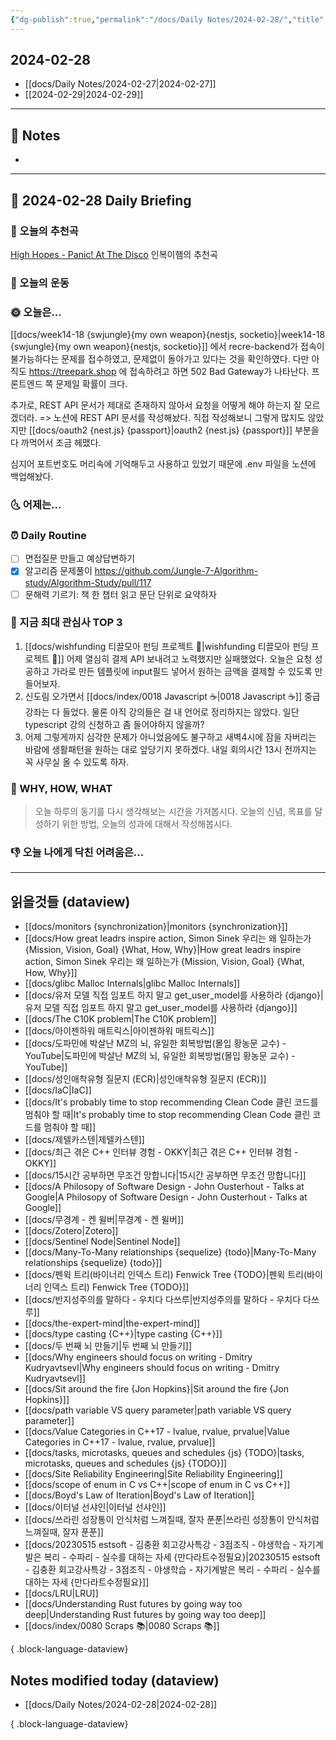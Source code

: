 ```yaml
---
{"dg-publish":true,"permalink":"/docs/Daily Notes/2024-02-28/","title":"2024-02-28","tags":[" DailyNote "]}
---
```



## 2024-02-28

- [[docs/Daily Notes/2024-02-27\|2024-02-27]] 
- [[2024-02-29\|2024-02-29]]

---

## 📝 Notes

- 


---

## 📅 2024-02-28 Daily Briefing

### 🎵 오늘의 추천곡

[High Hopes - Panic! At The Disco](https://youtu.be/1eb-AK3WS6Y) 인복이햄의 추천곡

### 🏃 오늘의 운동

### 🌞 오늘은...

[[docs/week14-18 {swjungle}{my own weapon}{nestjs, socketio}\|week14-18 {swjungle}{my own weapon}{nestjs, socketio}]] 에서 recre-backend가 접속이 불가능하다는 문제를 접수하였고, 문제없이 돌아가고 있다는 것을 확인하였다. 다만 아직도 <https://treepark.shop> 에 접속하려고 하면 502 Bad Gateway가 나타난다. 프론트엔드 쪽 문제일 확률이 크다. 

추가로, REST API 문서가 제대로 존재하지 않아서 요청을 어떻게 해야 하는지 잘 모르겠더라. => 노션에 REST API 문서를 작성해놨다. 직접 작성해보니 그렇게 많지도 않았지만 [[docs/oauth2 {nest.js} {passport}\|oauth2 {nest.js} {passport}]] 부분을 다 까먹어서 조금 헤맸다.

심지어 포트번호도 머리속에 기억해두고 사용하고 있었기 때문에 .env 파일을 노션에 백업해놨다.

### 🌜 어제는...

### ⏰ Daily Routine

- [ ] 면접질문 만들고 예상답변하기
- [x] 알고리즘 문제풀이 <https://github.com/Jungle-7-Algorithm-study/Algorithm-Study/pull/117>
- [ ] 문해력 기르기: 책 한 챕터 읽고 문단 단위로 요약하자

### 🧠 지금 최대 관심사 TOP 3

1. [[docs/wishfunding 티끌모아 펀딩 프로젝트 🎁\|wishfunding 티끌모아 펀딩 프로젝트 🎁]] 어제 열심히 결제 API 보내려고 노력했지만 실패했었다. 오늘은 요청 성공하고 가라로 만든 템플릿에 input필드 넣어서 원하는 금액을 결제할 수 있도록 만들어보자.
2. 신도림 오가면서 [[docs/index/0018 Javascript ☕️\|0018 Javascript ☕️]] 중급 강좌는 다 들었다. 물론 아직 강의들은 걸 내 언어로 정리하지는 않았다. 일단 typescript 강의 신청하고 좀 들어야하지 않을까?
3. 어제 그렇게까지 심각한 문제가 아니었음에도 불구하고 새벽4시에 잠을 자버리는 바람에 생활패턴을 원하는 대로 앞당기지 못하겠다. 내일 회의시간 13시 전까지는 꼭 사무실 올 수 있도록 하자.

### 🚀 WHY, HOW, WHAT

> 오늘 하루의 동기를 다시 생각해보는 시간을 가져봅시다. 오늘의 신념, 목표를 달성하기 위한 방법, 오늘의 성과에 대해서 작성해봅시다.

### 👎 오늘 나에게 닥친 어려움은...

---

## 읽을것들 (dataview)

- [[docs/monitors {synchronization}\|monitors {synchronization}]]
- [[docs/How great leadrs inspire action, Simon Sinek 우리는 왜 일하는가 {Mission, Vision, Goal} {What, How, Why}\|How great leadrs inspire action, Simon Sinek 우리는 왜 일하는가 {Mission, Vision, Goal} {What, How, Why}]]
- [[docs/glibc Malloc Internals\|glibc Malloc Internals]]
- [[docs/유저 모델 직접 임포트 하지 말고 get_user_model를 사용하라 {django}\|유저 모델 직접 임포트 하지 말고 get_user_model를 사용하라 {django}]]
- [[docs/The C10K problem\|The C10K problem]]
- [[docs/아이젠하워 매트릭스\|아이젠하워 매트릭스]]
- [[docs/도파민에 박살난 MZ의 뇌, 유일한 회복방법(몰입 황농문 교수) - YouTube\|도파민에 박살난 MZ의 뇌, 유일한 회복방법(몰입 황농문 교수) - YouTube]]
- [[docs/성인애착유형 질문지 (ECR)\|성인애착유형 질문지 (ECR)]]
- [[docs/IaC\|IaC]]
- [[docs/It's probably time to stop recommending Clean Code 클린 코드를 멈춰야 할 때\|It's probably time to stop recommending Clean Code 클린 코드를 멈춰야 할 때]]
- [[docs/제텔카스텐\|제텔카스텐]]
- [[docs/최근 겪은 C++ 인터뷰 경험 - OKKY\|최근 겪은 C++ 인터뷰 경험 - OKKY]]
- [[docs/15시간 공부하면 무조건 망합니다\|15시간 공부하면 무조건 망합니다]]
- [[docs/A Philosopy of Software Design - John Ousterhout - Talks at Google\|A Philosopy of Software Design - John Ousterhout - Talks at Google]]
- [[docs/무경계 - 켄 윌버\|무경계 - 켄 윌버]]
- [[docs/Zotero\|Zotero]]
- [[docs/Sentinel Node\|Sentinel Node]]
- [[docs/Many-To-Many relationships {sequelize} {todo}\|Many-To-Many relationships {sequelize} {todo}]]
- [[docs/펜윅 트리(바이너리 인덱스 트리) Fenwick Tree {TODO}\|펜윅 트리(바이너리 인덱스 트리) Fenwick Tree {TODO}]]
- [[docs/반지성주의를 말하다 - 우치다 다쓰루\|반지성주의를 말하다 - 우치다 다쓰루]]
- [[docs/the-expert-mind\|the-expert-mind]]
- [[docs/type casting {C++}\|type casting {C++}]]
- [[docs/두 번째 뇌 만들기\|두 번째 뇌 만들기]]
- [[docs/Why engineers should focus on writing - Dmitry Kudryavtsevl\|Why engineers should focus on writing - Dmitry Kudryavtsevl]]
- [[docs/Sit around the fire {Jon Hopkins}\|Sit around the fire {Jon Hopkins}]]
- [[docs/path variable VS query parameter\|path variable VS query parameter]]
- [[docs/Value Categories in C++17 - lvalue, rvalue, prvalue\|Value Categories in C++17 - lvalue, rvalue, prvalue]]
- [[docs/tasks, microtasks, queues and schedules {js} {TODO}\|tasks, microtasks, queues and schedules {js} {TODO}]]
- [[docs/Site Reliability Engineering\|Site Reliability Engineering]]
- [[docs/scope of enum in C vs C++\|scope of enum in C vs C++]]
- [[docs/Boyd's Law of Iteration\|Boyd's Law of Iteration]]
- [[docs/이터널 선샤인\|이터널 선샤인]]
- [[docs/쓰라린 성장통이 안식처럼 느껴질때, 잘자 푼푼\|쓰라린 성장통이 안식처럼 느껴질때, 잘자 푼푼]]
- [[docs/20230515 estsoft - 김충환 회고강사특강 - 3점조직 - 야생학습 - 자기계발은 복리 - 수파리 - 실수를 대하는 자세 {만다라트수정필요}\|20230515 estsoft - 김충환 회고강사특강 - 3점조직 - 야생학습 - 자기계발은 복리 - 수파리 - 실수를 대하는 자세 {만다라트수정필요}]]
- [[docs/LRU\|LRU]]
- [[docs/Understanding Rust futures by going way too deep\|Understanding Rust futures by going way too deep]]
- [[docs/index/0080 Scraps 📚\|0080 Scraps 📚]]

{ .block-language-dataview}

## Notes modified today (dataview)

- [[docs/Daily Notes/2024-02-28\|2024-02-28]]

{ .block-language-dataview}
